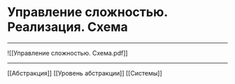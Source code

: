 # Управление сложностью. Реализация. Схема

---

![[Управление сложностью. Схема.pdf]]

---

[[Абстракция]]
[[Уровень абстракции]]
[[Системы]]